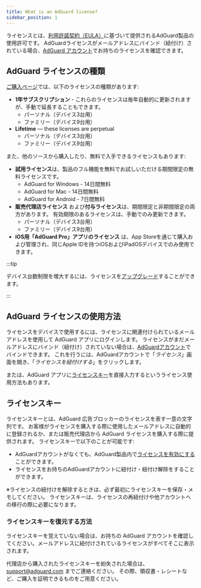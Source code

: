```yaml
---
title: What is an AdGuard license?
sidebar_position: 1
---
```


ライセンスとは、[利用許諾契約（EULA）](https://adguard.com/eula.html)に基づいて提供されるAdGuard製品の使用許可です。 AdGuardライセンスがメールアドレスにバインド（紐付け）されている場合、[AdGuard アカウント](https://my.adguard.com/)でお持ちのライセンスを確認できます。

## AdGuard ライセンスの種類

[ご購入ページ](https://adguard.com/license.html)では、以下のライセンスの種類があります:

- **1年サブスクリプション** - これらのライセンスは毎年自動的に更新されますが、手動で延長することもできます。
    - パーソナル（デバイス3台用）
    - ファミリー（デバイス9台用）
- **Lifetime** — these licenses are perpetual
    - パーソナル（デバイス3台用）
    - ファミリー（デバイス9台用）

また、他のソースから購入したり、無料で入手できるライセンスもあります:

- **試用ライセンス**は、製品のフル機能を無料でお試しいただける期間限定の無料ライセンスです。
    - AdGuard for Windows - 14日間無料
    - AdGuard for Mac - 14日間無料
    - AdGuard for Android - 7日間無料
- **販売代理店ライセンス** および**付与ライセンス**は、期間限定と非期間限定の両方があります。 有効期限のあるライセンスは、手動でのみ更新できます。
    - パーソナル（デバイス3台用）
    - ファミリー（デバイス9台用）
- **iOS用「AdGuard Pro」アプリのライセンス** は、App Storeを通じて購入および管理され、同じApple IDを持つiOSおよびiPadOSデバイスでのみ使用できます。

:::tip

デバイス台数制限を増大するには、ライセンスを[アップグレード](../payment-options/#upgrade)することができます。

:::

## AdGuard ライセンスの使用方法

ライセンスをデバイスで使用するには、ライセンスに関連付けられているメールアドレスを使用して AdGuard アプリにログインします。 ライセンスがまだメールアドレスにバインド（紐付け）されていない場合は、[AdGuardアカウント](https://my.adguard.com/)でバインドできます。 これを行うには、AdGuardアカウントで「*ライセンス*」画面を開き、「*ライセンスを紐付けする*」をクリックします。

または、AdGuard アプリに[ライセンスキー](#license-key)を直接入力するというライセンス使用方法もあります。

## ライセンスキー

ライセンスキーとは、AdGuard 広告ブロッカーのライセンスを表す一意の文字列です。 お客様がライセンスを購入する際に使用したメールアドレスに自動的に登録されるか、または販売代理店から AdGuard ライセンスを購入する際に提供されます。 ライセンスキーで以下のことが可能です:

- AdGuardアカウントがなくても、AdGuard製品内で[ライセンスを有効にする](../activation)ことができます。
- ライセンスをお持ちのAdGuardアカウントに紐付け・紐付け解除をすることができます。

※ライセンスの紐付けを解除するときは、必ず最初にライセンスキーを保存・メモしてください。 ライセンスキーは、ライセンスの再紐付けや他アカウントへの移行の際に必要になります。

### ライセンスキーを復元する方法

ライセンスキーを覚えていない場合は、お持ちの AdGuard アカウントを確認してください。メールアドレスに紐付けされているライセンスがすべてそこに表示されます。

代理店から購入されたライセンスキーを紛失された場合は、support@adguard.com までご連絡ください。 その際、領収書・レシートなど、ご購入を証明できるものをご用意ください。
